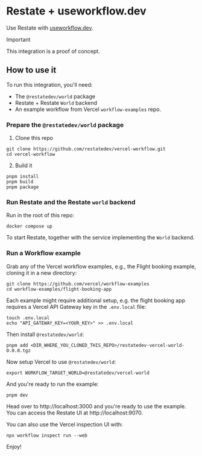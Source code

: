 # Restate + useworkflow.dev

Use Restate with [useworkflow.dev](http://useworkflow.dev).

> [!IMPORTANT]
> This integration is a proof of concept.

## How to use it

To run this integration, you'll need:

* The `@restatedev/world` package
* Restate + Restate `World` backend
* An example workflow from Vercel `workflow-examples` repo.

### Prepare the `@restatedev/world` package

1. Clone this repo
```shell
git clone https://github.com/restatedev/vercel-workflow.git
cd vercel-workflow
```

2. Build it
```shell
pnpm install
pnpm build
pnpm package
```

### Run Restate and the Restate `world` backend

Run in the root of this repo:

```shell
docker compose up
```

To start Restate, together with the service implementing the `World` backend.

### Run a Workflow example

Grab any of the Vercel workflow examples, e.g., the Flight booking example, cloning it in a new directory:

```shell
git clone https://github.com/vercel/workflow-examples
cd workflow-examples/flight-booking-app
```

Each example might require additional setup, e.g. the flight booking app requires a Vercel API Gateway key in the `.env.local` file:

```shell
touch .env.local
echo "API_GATEWAY_KEY=<YOUR_KEY>" >> .env.local
```

Then install `@restatedev/world`:

```shell
pnpm add <DIR_WHERE_YOU_CLONED_THIS_REPO>/restatedev-vercel-world-0.0.0.tgz
```

Now setup Vercel to use `@restatedev/world`:

```shell
export WORKFLOW_TARGET_WORLD=@restatedev/vercel-world
```

And you're ready to run the example:

```shell
pnpm dev
```

Head over to http://localhost:3000 and you're ready to use the example.
You can access the Restate UI at http://localhost:9070.

You can also use the Vercel inspection UI with:

```shell
npx workflow inspect run --web
```

Enjoy!